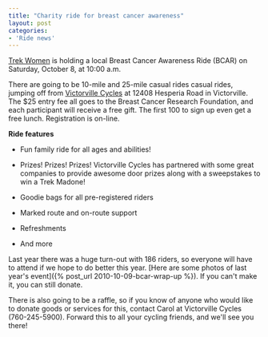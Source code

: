 ```yaml
---
title: "Charity ride for breast cancer awareness"
layout: post
categories:
- 'Ride news'
---
```


[Trek Women](https://www.trekbikes.com/us/en_US/) is holding a local Breast Cancer Awareness Ride (BCAR) on Saturday, October 8, at 10:00 a.m.

There are going to be 10-mile and 25-mile casual rides casual rides, jumping off from [Victorville Cycles](https://www.victorvillecycles.com) at 12408 Hesperia Road in Victorville. The $25 entry fee all goes to the Breast Cancer Research Foundation, and each participant will receive a free gift. The first 100 to sign up even get a free lunch. Registration is on-line.

**Ride features**

- Fun family ride for all ages and abilities!

- Prizes! Prizes! Prizes! Victorville Cycles has partnered with some great companies to provide awesome door prizes along with a sweepstakes to win a Trek Madone!

- Goodie bags for all pre-registered riders

- Marked route and on-route support

- Refreshments

- And more

Last year there was a huge turn-out with 186 riders, so everyone will have to attend if we hope to do better this year. [Here are some photos of last year's event]({% post_url 2010-10-09-bcar-wrap-up %}). If you can't make it, you can still donate.

There is also going to be a raffle, so if you know of anyone who would like to donate goods or services for this, contact Carol at Victorville Cycles (760-245-5900). Forward this to all your cycling friends, and we'll see you there!
